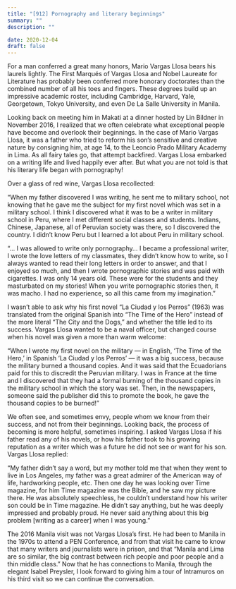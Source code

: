 ```yaml
---
title: "[912] Pornography and literary beginnings"
summary: ""
description: ""

date: 2020-12-04
draft: false
---
```



For a man conferred a great many honors, Mario Vargas Llosa bears his laurels lightly. The First Marqués of Vargas Llosa and Nobel Laureate for Literature has probably been conferred more honorary doctorates than the combined number of all his toes and fingers. These degrees build up an impressive academic roster, including Cambridge, Harvard, Yale, Georgetown, Tokyo University, and even De La Salle University in Manila.

Looking back on meeting him in Makati at a dinner hosted by Lin Bildner in November 2016, I realized that we often celebrate what exceptional people have become and overlook their beginnings. In the case of Mario Vargas Llosa, it was a father who tried to reform his son’s sensitive and creative nature by consigning him, at age 14, to the Leoncio Prado Military Academy in Lima. As all fairy tales go, that attempt backfired. Vargas Llosa embarked on a writing life and lived happily ever after. But what you are not told is that his literary life began with pornography!

Over a glass of red wine, Vargas Llosa recollected:

“When my father discovered I was writing, he sent me to military school, not knowing that he gave me the subject for my first novel which was set in a military school. I think I discovered what it was to be a writer in military school in Peru, where I met different social classes and students. Indians, Chinese, Japanese, all of Peruvian society was there, so I discovered the country. I didn’t know Peru but I learned a lot about Peru in military school.

“… I was allowed to write only pornography… I became a professional writer, I wrote the love letters of my classmates, they didn’t know how to write, so I always wanted to read their long letters in order to answer, and that I enjoyed so much, and then I wrote pornographic stories and was paid with cigarettes. I was only 14 years old. These were for the students and they masturbated on my stories! When you write pornographic stories then, it was macho. I had no experience, so all this came from my imagination.”

I wasn’t able to ask why his first novel “La Ciudad y los Perros” (1963) was translated from the original Spanish into “The Time of the Hero” instead of the more literal “The City and the Dogs,” and whether the title led to its success. Vargas Llosa wanted to be a naval officer, but changed course when his novel was given a more than warm welcome:

“When I wrote my first novel on the military — in English, ‘The Time of the Hero,’ in Spanish ‘La Ciudad y los Perros’ — it was a big success, because the military burned a thousand copies. And it was said that the Ecuadorians paid for this to discredit the Peruvian military. I was in France at the time and I discovered that they had a formal burning of the thousand copies in the military school in which the story was set. Then, in the newspapers, someone said the publisher did this to promote the book, he gave the thousand copies to be burned!”

We often see, and sometimes envy, people whom we know from their success, and not from their beginnings. Looking back, the process of becoming is more helpful, sometimes inspiring. I asked Vargas Llosa if his father read any of his novels, or how his father took to his growing reputation as a writer which was a future he did not see or want for his son. Vargas Llosa replied:

“My father didn’t say a word, but my mother told me that when they went to live in Los Angeles, my father was a great admirer of the American way of life, hardworking people, etc. Then one day he was looking over Time magazine, for him Time magazine was the Bible, and he saw my picture there. He was absolutely speechless, he couldn’t understand how his writer son could be in Time magazine. He didn’t say anything, but he was deeply impressed and probably proud. He never said anything about this big problem [writing as a career] when I was young.”

The 2016 Manila visit was not Vargas Llosa’s first. He had been to Manila in the 1970s to attend a PEN Conference, and from that visit he came to know that many writers and journalists were in prison, and that “Manila and Lima are so similar, the big contrast between rich people and poor people and a thin middle class.” Now that he has connections to Manila, through the elegant Isabel Preysler, I look forward to giving him a tour of Intramuros on his third visit so we can continue the conversation.
